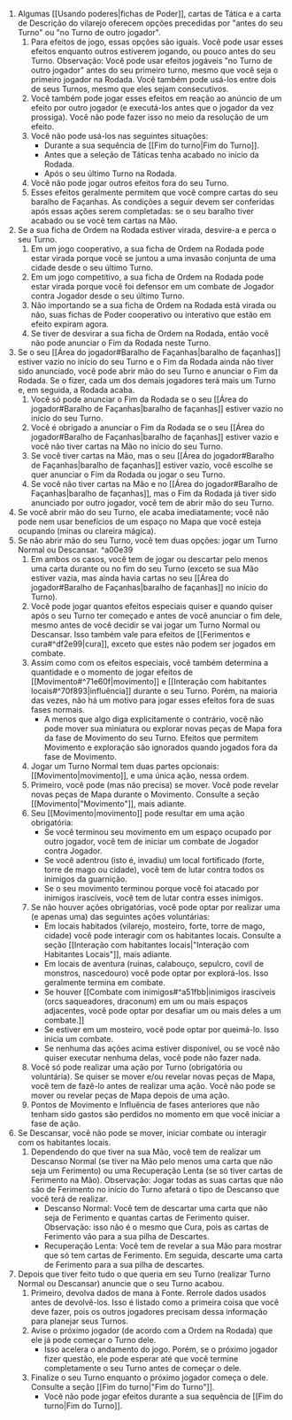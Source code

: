1. Algumas [[Usando poderes|fichas de Poder]], cartas de Tática e a carta de Descrição do vilarejo oferecem opções precedidas por "antes do seu Turno" ou "no Turno de outro jogador".
	1. Para efeitos de jogo, essas opções são iguais. Você pode usar esses efeitos enquanto outros estiverem jogando, ou pouco antes do seu Turno. Observação: Você pode usar efeitos jogáveis "no Turno de outro jogador" antes do seu primeiro turno, mesmo que você seja o primeiro jogador na Rodada. Você também pode usá-los entre dois de seus Turnos, mesmo que eles sejam consecutivos.
	2. Você também pode jogar esses efeitos em reação ao anúncio de um efeito por outro jogador (e executá-los antes que o jogador da vez prossiga). Você não pode fazer isso no meio da resolução de um efeito.
	3. Você não pode usá-los nas seguintes situações:
		- Durante a sua sequência de [[Fim do turno|Fim do Turno]].
		- Antes que a seleção de Táticas tenha acabado no início da Rodada.
		- Após o seu último Turno na Rodada.
	4. Você não pode jogar outros efeitos fora do seu Turno.
	5. Esses efeitos geralmente permitem que você compre cartas do seu baralho de Façanhas. As condições a seguir devem ser conferidas após essas ações serem completadas: se o seu baralho tiver acabado ou se você tem cartas na Mão.
2. Se a sua ficha de Ordem na Rodada estiver virada, desvire-a e perca o seu Turno.
	1. Em um jogo cooperativo, a sua ficha de Ordem na Rodada pode estar virada porque você se juntou a uma invasão conjunta de uma cidade desde o seu último Turno.
	2. Em um jogo competitivo, a sua ficha de Ordem na Rodada pode estar virada porque você foi defensor em um combate de Jogador contra Jogador desde o seu último Turno.
	3. Não importando se a sua ficha de Ordem na Rodada está virada ou não, suas fichas de Poder cooperativo ou interativo que estão em efeito expiram agora.
	4. Se tiver de desvirar a sua ficha de Ordem na Rodada, então você não pode anunciar o Fim da Rodada neste Turno.
3. Se o seu [[Área do jogador#Baralho de Façanhas|baralho de façanhas]] estiver vazio no início do seu Turno e o Fim da Rodada ainda não tiver sido anunciado, você pode abrir mão do seu Turno e anunciar o Fim da Rodada. Se o fizer, cada um dos demais jogadores terá mais um Turno e, em seguida, a Rodada acaba.
	1. Você só pode anunciar o Fim da Rodada se o seu [[Área do jogador#Baralho de Façanhas|baralho de façanhas]] estiver vazio no início do seu Turno.
	2. Você é obrigado a anunciar o Fim da Rodada se o seu [[Área do jogador#Baralho de Façanhas|baralho de façanhas]] estiver vazio e você não tiver cartas na Mão no início do seu Turno.
	3. Se você tiver cartas na Mão, mas o seu [[Área do jogador#Baralho de Façanhas|baralho de façanhas]] estiver vazio, você escolhe se quer anunciar o Fim da Rodada ou jogar o seu Turno.
	4. Se você não tiver cartas na Mão e no [[Área do jogador#Baralho de Façanhas|baralho de façanhas]], mas o Fim da Rodada já tiver sido anunciado por outro jogador, você tem de abrir mão do seu Turno.
4. Se você abrir mão do seu Turno, ele acaba imediatamente; você não pode nem usar benefícios de um espaço no Mapa que você esteja ocupando (minas ou clareira mágica).
5. Se não abrir mão do seu Turno, você tem duas opções: jogar um Turno Normal ou Descansar. ^a00e39
	1. Em ambos os casos, você tem de jogar ou descartar pelo menos uma carta durante ou no fim do seu Turno (exceto se sua Mão estiver vazia, mas ainda havia cartas no seu [[Área do jogador#Baralho de Façanhas|baralho de façanhas]] no início do Turno).
	2. Você pode jogar quantos efeitos especiais quiser e quando quiser após o seu Turno ter começado e antes de você anunciar o fim dele, mesmo antes de você decidir se vai jogar um Turno Normal ou Descansar. Isso também vale para efeitos de [[Ferimentos e cura#^df2e99|cura]], exceto que estes não podem ser jogados em combate.
	3. Assim como com os efeitos especiais, você também determina a quantidade e o momento de jogar efeitos de [[Movimento#^71e60f|movimento]] e [[Interação com habitantes locais#^70f893|influência]] durante o seu Turno. Porém, na maioria das vezes, não há um motivo para jogar esses efeitos fora de suas fases normais.
		 - A menos que algo diga explicitamente o contrário, você não pode mover sua miniatura ou explorar novas peças de Mapa fora da fase de Movimento do seu Turno. Efeitos que permitem Movimento e exploração são ignorados quando jogados fora da fase de Movimento.
	1. Jogar um Turno Normal tem duas partes opcionais: [[Movimento|movimento]], e uma única ação, nessa ordem.
	2. Primeiro, você pode (mas não precisa) se mover. Você pode revelar novas peças de Mapa durante o Movimento. Consulte a seção [[Movimento|"Movimento"]], mais adiante.
	3. Seu [[Movimento|movimento]] pode resultar em uma ação obrigatória:
		- Se você terminou seu movimento em um espaço ocupado por outro jogador, você tem de iniciar um combate de Jogador contra Jogador.
		 - Se você adentrou (isto é, invadiu) um local fortificado (forte, torre de mago ou cidade), você tem de lutar contra todos os inimigos da guarnição.
		- Se o seu movimento terminou porque você foi atacado por inimigos irascíveis, você tem de lutar contra esses inimigos.
	4. Se não houver ações obrigatórias, você pode optar por realizar uma (e apenas uma) das seguintes ações voluntárias:
		 - Em locais habitados (vilarejo, mosteiro, forte, torre de mago, cidade) você pode interagir com os habitantes locais. Consulte a seção [[Interação com habitantes locais|"Interação com Habitantes Locais"]], mais adiante.
		 - Em locais de aventura (ruínas, calabouço, sepulcro, covil de monstros, nascedouro) você pode optar por explorá-los. Isso geralmente termina em combate.
		- Se houver [[Combate com inimigos#^a51fbb|inimigos irascíveis (orcs saqueadores, draconum) em um ou mais espaços adjacentes, você pode optar por desafiar um ou mais deles a um combate.]]
		 - Se estiver em um mosteiro, você pode optar por queimá-lo. Isso inicia um combate.
		 - Se nenhuma das ações acima estiver disponível, ou se você não quiser executar nenhuma delas, você pode não fazer nada.
	5. Você só pode realizar uma ação por Turno (obrigatória ou voluntária). Se quiser se mover e/ou revelar novas peças de Mapa, você tem de fazê-lo antes de realizar uma ação. Você não pode se mover ou revelar peças de Mapa depois de uma ação.
	6. Pontos de Movimento e Influência de fases anteriores que não tenham sido gastos são perdidos no momento em que você iniciar a fase de ação.
7. Se Descansar, você não pode se mover, iniciar combate ou interagir com os habitantes locais.
	1. Dependendo do que tiver na sua Mão, você tem de realizar um Descanso Normal (se tiver na Mão pelo menos uma carta que não seja um Ferimento) ou uma Recuperação Lenta (se só tiver cartas de Ferimento na Mão). Observação: Jogar todas as suas cartas que não são de Ferimento no início do Turno afetará o tipo de Descanso que você terá de realizar.
		- Descanso Normal: Você tem de descartar uma carta que não seja de Ferimento e quantas cartas de Ferimento quiser. Observação: isso não é o mesmo que Cura, pois as cartas de Ferimento vão para a sua pilha de Descartes.
		- Recuperação Lenta: Você tem de revelar a sua Mão para mostrar que só tem cartas de Ferimento. Em seguida, descarte uma carta de Ferimento para a sua pilha de descartes.
8. Depois que tiver feito tudo o que queria em seu Turno (realizar Turno Normal ou Descansar) anuncie que o seu Turno acabou.
	1. Primeiro, devolva dados de mana à Fonte. Rerrole dados usados antes de devolvê-los. Isso é listado como a primeira coisa que você deve fazer, pois os outros jogadores precisam dessa informação para planejar seus Turnos.
	2. Avise o próximo jogador (de acordo com a Ordem na Rodada) que ele já pode começar o Turno dele.
		 - Isso acelera o andamento do jogo. Porém, se o próximo jogador fizer questão, ele pode esperar até que você termine completamente o seu Turno antes de começar o dele.
	3. Finalize o seu Turno enquanto o próximo jogador começa o dele. Consulte a seção [[Fim do turno|"Fim do Turno"]].
		 - Você não pode jogar efeitos durante a sua sequência de [[Fim do turno|Fim do Turno]].